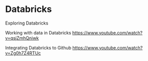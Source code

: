 # Databricks
Exploring Databricks 

Working with data in Databricks
https://www.youtube.com/watch?v=qsjZmhQniwk


Integrating Databricks to Github
https://www.youtube.com/watch?v=Zg0h7Z4RTUc

